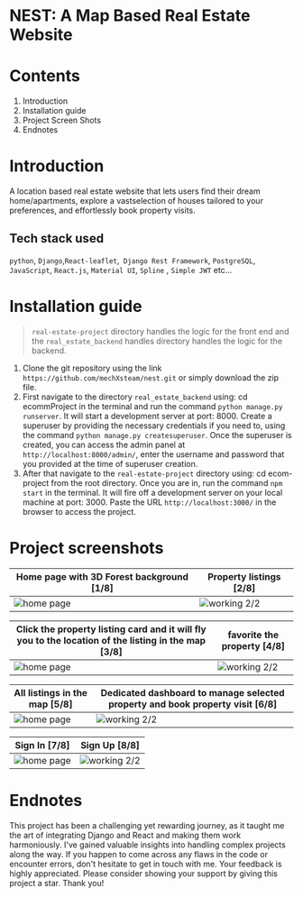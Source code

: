 # NEST: A Map Based Real Estate Website

# Contents

1. Introduction
2. Installation guide
3. Project Screen Shots
4. Endnotes

# Introduction

A location based real estate website that lets users find their dream home/apartments, explore a vastselection of 
houses tailored to your preferences, and effortlessly book property visits.

## Tech stack used

`python`, `Django`,`React-leaflet`,` Django Rest Framework`,  `PostgreSQL`, `JavaScript`, `React.js`, `Material UI`, `Spline`
, `Simple JWT` etc...

# Installation guide

> `real-estate-project` directory handles the logic for the front end and the `real_estate_backend` handles directory handles the
> logic for the backend.

1. Clone the git repository using the link ```https://github.com/mechXsteam/nest.git``` or simply download
   the zip file.
2. First navigate to the directory `real_estate_backend` using: cd ecommProject in the terminal and run the
   command `python manage.py runserver`. It will start a
   development server at port: 8000. Create a superuser by providing the necessary credentials if you need to, using
   the command `python manage.py createsuperuser`.
   Once the superuser is created, you can access the admin panel at `http://localhost:8000/admin/`, enter the username
   and password that you provided at the time of
   superuser creation.
3. After that navigate to the `real-estate-project` directory using: cd ecom-project from the root directory. Once you are in,
   run the command `npm start` in the terminal.
   It will fire off a development server on your local machine at port: 3000. Paste the URL `http://localhost:3000/` in
   the browser to access the project.

# Project screenshots

| Home page with 3D Forest background [1/8]                                             | Property listings [2/8]                                                                 |
|---------------------------------------------------------------------------------------|-----------------------------------------------------------------------------------------|
| ![home page](https://i.pinimg.com/750x/cc/e9/c4/cce9c466a5dbe50b3fcb66a8282c9c1e.jpg) | ![working 2/2](https://i.pinimg.com/750x/96/7c/7d/967c7d5258ef375e42857489940389f9.jpg) |

| Click the property listing card and it will fly you to the location of the listing in the map [3/8] | favorite the property [4/8]                                                             |
|-----------------------------------------------------------------------------------------------------|-----------------------------------------------------------------------------------------|
| ![home page](https://i.pinimg.com/750x/d4/b0/5e/d4b05e434655bf6e22522cc10b3a28cb.jpg)               | ![working 2/2](https://i.pinimg.com/750x/01/f6/7a/01f67a0f7cf93789d78bc1f0312877ee.jpg) |

| All listings in the map [5/8]                                                         | Dedicated dashboard to manage selected property and book property visit [6/8]           |
|---------------------------------------------------------------------------------------|-----------------------------------------------------------------------------------------|
| ![home page](https://i.pinimg.com/750x/40/f4/6b/40f46b1f3544d25ebd180f9caf449510.jpg) | ![working 2/2](https://i.pinimg.com/750x/d8/41/ff/d841ffe965abea543bb907d7e6059f8b.jpg) |

| Sign In [7/8]                                                                         | Sign Up [8/8]                                                                           |
|---------------------------------------------------------------------------------------|-----------------------------------------------------------------------------------------|
| ![home page](https://i.pinimg.com/750x/1d/92/fe/1d92fe7895257b3c94ef55acdd0e3bc1.jpg) | ![working 2/2](https://i.pinimg.com/750x/98/2e/56/982e56eb7b9223018752ce273a2da7f4.jpg) |


# Endnotes

This project has been a challenging yet rewarding journey, as it taught me the art of integrating Django and React and 
making them work harmoniously. I've gained valuable insights into handling complex projects along the way. If you happen
to come across any flaws in the code or encounter errors, don't hesitate to get in touch with me. Your feedback is highly
appreciated. Please consider showing your support by giving this project a star. Thank you!
